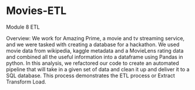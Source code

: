 # Movies-ETL
Module 8 ETL

Overview:
We work for Amazing Prime, a movie and tv streaming service, and we were tasked with creating a database for a hackathon. We used movie data from wikipedia, kaggle metadata and a MovieLens rating data and combined all the useful information into a dataframe using Pandas in python. In this analysis, we refactored our code to create an automated pipeline that will take in a given set of data and clean it up and deliver it to a SQL database. This process demonstrates the ETL process or Extract Transform Load. 
